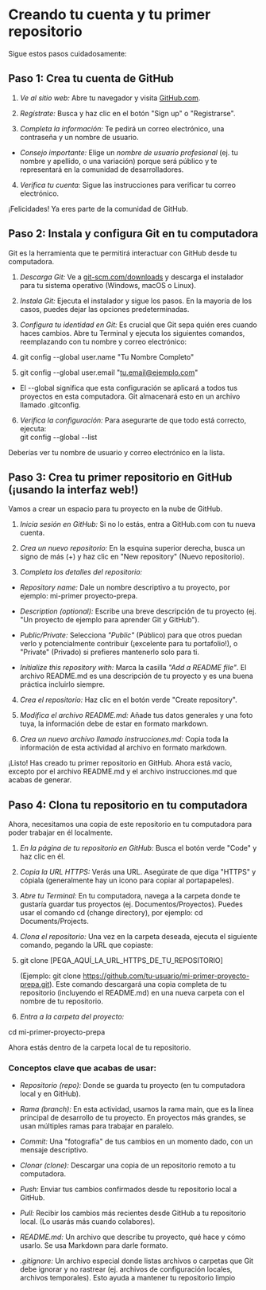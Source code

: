 # Creando tu cuenta y tu primer repositorio 

Sigue estos pasos cuidadosamente: 

## Paso 1: Crea tu cuenta de GitHub 

1. *Ve al sitio web:* Abre tu navegador y visita [GitHub.com](https://github.com/). 

2. *Regístrate:* Busca y haz clic en el botón "Sign up" o "Registrarse". 

3. *Completa la información:* Te pedirá un correo electrónico, una contraseña y un nombre de usuario.  
 - *Consejo importante:* Elige un *nombre de usuario profesional* (ej. tu nombre y apellido, o 
una variación) porque será público y te representará en la comunidad de desarrolladores. 

4. *Verifica tu cuenta:* Sigue las instrucciones para verificar tu correo electrónico. 

¡Felicidades! Ya eres parte de la comunidad de GitHub. 

## Paso 2: Instala y configura Git en tu computadora 

Git es la herramienta que te permitirá interactuar con GitHub desde tu computadora. 

1. *Descarga Git:* Ve a [git-scm.com/downloads](https://git-scm.com/downloads) y descarga el instalador para tu sistema operativo 
(Windows, macOS o Linux). 

2. *Instala Git:* Ejecuta el instalador y sigue los pasos. En la mayoría de los casos, puedes dejar las 
opciones predeterminadas. 

3. *Configura tu identidad en Git:* Es crucial que Git sepa quién eres cuando haces cambios. Abre tu 
Terminal  y ejecuta los siguientes comandos, reemplazando con tu nombre y correo electrónico:  

4. git config --global user.name "Tu Nombre Completo" 

5. git config --global user.email "tu.email@ejemplo.com" 
- El --global significa que esta configuración se aplicará a todos tus proyectos en esta 
computadora. Git almacenará esto en un archivo llamado .gitconfig. 

6. *Verifica la configuración:* Para asegurarte de que todo está correcto, ejecuta:  
 git config --global --list

Deberías ver tu nombre de usuario y correo electrónico en la lista. 

## Paso 3: Crea tu primer repositorio en GitHub (¡usando la interfaz web!) 

Vamos a crear un espacio para tu proyecto en la nube de GitHub. 

1. *Inicia sesión en GitHub:* Si no lo estás, entra a GitHub.com con tu nueva cuenta. 

2. *Crea un nuevo repositorio:* En la esquina superior derecha, busca un signo de más (+) y haz clic en 
"New repository" (Nuevo repositorio). 

3. *Completa los detalles del repositorio:*  
- *Repository name:* Dale un nombre descriptivo a tu proyecto, por ejemplo: mi-primer
proyecto-prepa. 

- *Description (optional):* Escribe una breve descripción de tu proyecto (ej. "Un proyecto de 
ejemplo para aprender Git y GitHub"). 

- *Public/Private:* Selecciona *"Public"* (Público) para que otros puedan verlo y 
potencialmente contribuir (¡excelente para tu portafolio!), o "Private" (Privado) si prefieres 
mantenerlo solo para ti. 

- *Initialize this repository with:* Marca la casilla *"Add a README file"*. El archivo 
README.md es una descripción de tu proyecto y es una buena práctica incluirlo siempre. 

4. *Crea el repositorio:* Haz clic en el botón verde "Create repository". 

5. *Modifica el archivo README.md:* Añade tus datos generales y una foto tuya, la información debe 
de estar en formato markdown. 

6. *Crea un nuevo archivo llamado instrucciones.md:* Copia toda la información de esta actividad al 
archivo en formato markdown. 

¡Listo! Has creado tu primer repositorio en GitHub. Ahora está vacío, excepto por el archivo README.md y 
el archivo instrucciones.md que acabas de generar. 

## Paso 4: Clona tu repositorio en tu computadora 

Ahora, necesitamos una copia de este repositorio en tu computadora para poder trabajar en él localmente. 

1. *En la página de tu repositorio en GitHub:* Busca el botón verde "Code" y haz clic en él. 

2. *Copia la URL HTTPS:* Verás una URL. Asegúrate de que diga "HTTPS" y cópiala (generalmente 
hay un icono para copiar al portapapeles). 

3. *Abre tu Terminal:* En tu computadora, navega a la carpeta donde te gustaría guardar tus proyectos 
(ej. Documentos/Proyectos). Puedes usar el comando cd (change directory), por ejemplo: cd 
Documents/Projects. 

4. *Clona el repositorio:* Una vez en la carpeta deseada, ejecuta el siguiente comando, pegando la URL 
que copiaste:  

5. git clone [PEGA_AQUÍ_LA_URL_HTTPS_DE_TU_REPOSITORIO]

    (Ejemplo: git clone https://github.com/tu-usuario/mi-primer-proyecto-prepa.git). Este comando 
    descargará una copia completa de tu repositorio (incluyendo el README.md) en una nueva carpeta 
    con el nombre de tu repositorio. 

6. *Entra a la carpeta del proyecto:*  

 cd mi-primer-proyecto-prepa 

Ahora estás dentro de la carpeta local de tu repositorio. 

### Conceptos clave que acabas de usar: 

- *Repositorio (repo):* Donde se guarda tu proyecto (en tu computadora local y en GitHub). 

- *Rama (branch):* En esta actividad, usamos la rama main, que es la línea principal de desarrollo de tu 
proyecto. En proyectos más grandes, se usan múltiples ramas para trabajar en paralelo. 

- *Commit:* Una "fotografía" de tus cambios en un momento dado, con un mensaje descriptivo. 

- *Clonar (clone):* Descargar una copia de un repositorio remoto a tu computadora. 

- *Push:* Enviar tus cambios confirmados desde tu repositorio local a GitHub. 

- *Pull:* Recibir los cambios más recientes desde GitHub a tu repositorio local. (Lo usarás más cuando 
colabores). 

- *README.md:* Un archivo que describe tu proyecto, qué hace y cómo usarlo. Se usa Markdown 
para darle formato. 

- *.gitignore:* Un archivo especial donde listas archivos o carpetas que Git debe ignorar y no rastrear 
(ej. archivos de configuración locales, archivos temporales). Esto ayuda a mantener tu repositorio 
limpio












